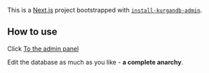 This is a [Next.js](https://nextjs.org/) project bootstrapped with [`install-kurgandb-admin`](https://github.com/artempoletsky/install-kurgandb-admin).

## How to use

Click [To the admin panel](./kurgandb/)

Edit the database as much as you like - **a complete anarchy**.